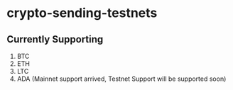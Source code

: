 # crypto-sending-testnets

## Currently Supporting

1. BTC
2. ETH
3. LTC
4. ADA (Mainnet support arrived, Testnet Support will be supported soon)


